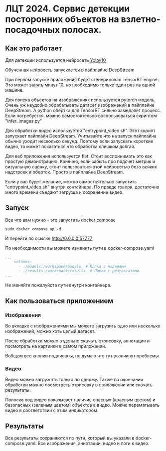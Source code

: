 # ЛЦТ 2024. Сервис детекции посторонних объектов на взлетно-посадочных полосах. 

## Как это работает

Для детекции используется нейросеть [Yolov10](https://github.com/THU-MIG/yolov10/tree/main)

Обученная нейросеть запускается в пайплайне [DeepStream](https://developer.nvidia.com/deepstream-sdk)

При первом запуске приложения будет сгенерирован TensorRT engine. 
Это может занять минут 10, но необходимо только один раз на одной машине.

Для поиска объектов на изображениях используется pytorch модель. Очень уж неудобно обрабатывать датасет изображений в пайплайне DeepStream. А python обертка для TensorRT сильно замедляет процесс. Если потребуется, можно самостоятельно воспользоваться скриптом "infer_images.py"

Для обработки видео используется "entrypoint_video.sh".
Этот скрипт запускает пайплайн DeepStream. Учитывайте что на запуск пайплайна обычно уходит несколько секунд.
Поэтому если запускать короткие видео, то может показаться что обработка слишком долгая.

Для веб приложения используется flet. Стоит воспринимать это как простую демонстрацию. Конечно, если забыть про подсчет метрик и визуальную оценку, стоит пользоваться этой нейросетью безо всяких надстроек и оберток. Просто в пайплайне DeepStream.

Если у вас будет желание, можно самостоятельно запустить "entrypoint_video.sh" внутри контейнера.
По правде говоря, достаточно много времени съедают загрузка и сохранение видео. 

## Запуск

Все что вам нужно - это запустить docker compose

```
sudo docker compose up -d
```

И перейти по ссылке http://0.0.0.0:57777

По необходимости вы можете изменить пути в docker-compose.yaml

```yaml
...
    volumes:
      - ./models:/workspace/models  # Папка с моделями
      - ./results:/workspace/results  # Папка с результатами
...

```
Не меняйте пожалуйста пути внутри контейнера.

## Как пользоваться приложением

### Изображения

Во вкладке с изображениями мы можете загрузить одно или несколько изображений, можно хоть целый датасет.

После обработки можно отдельно скачать отрисовку, аннотации и посмотреть на картинки в самом приложении.

Вобщем все кнопки подписаны, не думаю что тут возникнут проблемы.



### Видео

Видео можно загружать только по одному. Также по окончании обработки можно посмотреть отрисовку в приложении или скачать результаты.

Полоска под видео показывает наличие опасных (красным цветом) и безопасных (зеленым цветом) объектов в видео. 
Можно перематывать видео в соответствии с этим индикатором.


## Результаты

Все результаты сохраняются по пути, который вы указали в docker-compose.yaml. Все изображения, аннотации, видео и логи к видео.

